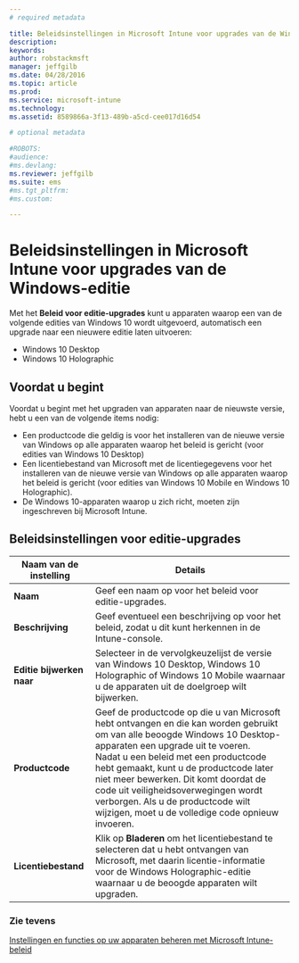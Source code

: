 ```yaml
---
# required metadata

title: Beleidsinstellingen in Microsoft Intune voor upgrades van de Windows-editie | Microsoft Intune
description:
keywords:
author: robstackmsft
manager: jeffgilb
ms.date: 04/28/2016
ms.topic: article
ms.prod:
ms.service: microsoft-intune
ms.technology:
ms.assetid: 8589866a-3f13-489b-a5cd-cee017d16d54

# optional metadata

#ROBOTS:
#audience:
#ms.devlang:
ms.reviewer: jeffgilb
ms.suite: ems
#ms.tgt_pltfrm:
#ms.custom:

---
```


# Beleidsinstellingen in Microsoft Intune voor upgrades van de Windows-editie
Met het **Beleid voor editie-upgrades** kunt u apparaten waarop een van de volgende edities van Windows 10 wordt uitgevoerd, automatisch een upgrade naar een nieuwere editie laten uitvoeren:
* Windows 10 Desktop
* Windows 10 Holographic

## Voordat u begint
Voordat u begint met het upgraden van apparaten naar de nieuwste versie, hebt u een van de volgende items nodig:
* Een productcode die geldig is voor het installeren van de nieuwe versie van Windows op alle apparaten waarop het beleid is gericht (voor edities van Windows 10 Desktop)
* Een licentiebestand van Microsoft met de licentiegegevens voor het installeren van de nieuwe versie van Windows op alle apparaten waarop het beleid is gericht (voor edities van Windows 10 Mobile en Windows 10 Holographic).
* De Windows 10-apparaten waarop u zich richt, moeten zijn ingeschreven bij Microsoft Intune.

## Beleidsinstellingen voor editie-upgrades

|Naam van de instelling|Details|
|-|-|
|**Naam**|Geef een naam op voor het beleid voor editie-upgrades.|
|**Beschrijving**|Geef eventueel een beschrijving op voor het beleid, zodat u dit kunt herkennen in de Intune-console.
|**Editie bijwerken naar**|Selecteer in de vervolgkeuzelijst de versie van Windows 10 Desktop, Windows 10 Holographic of Windows 10 Mobile waarnaar u de apparaten uit de doelgroep wilt bijwerken.
|**Productcode**|Geef de productcode op die u van Microsoft hebt ontvangen en die kan worden gebruikt om van alle beoogde Windows 10 Desktop-apparaten een upgrade uit te voeren.<br>Nadat u een beleid met een productcode hebt gemaakt, kunt u de productcode later niet meer bewerken. Dit komt doordat de code uit veiligheidsoverwegingen wordt verborgen. Als u de productcode wilt wijzigen, moet u de volledige code opnieuw invoeren.
|**Licentiebestand**|Klik op **Bladeren** om het licentiebestand te selecteren dat u hebt ontvangen van Microsoft, met daarin licentie-informatie voor de Windows Holographic-editie waarnaar u de beoogde apparaten wilt upgraden.

### Zie tevens
[Instellingen en functies op uw apparaten beheren met Microsoft Intune-beleid](manage-settings-and-features-on-your-devices-with-microsoft-intune-policies.md)

<!--HONumber=May16_HO1-->


